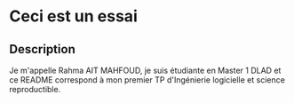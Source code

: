 # Ceci est un essai
## Description 
Je m'appelle Rahma AIT MAHFOUD, je suis étudiante en Master 1 DLAD et ce README correspond à mon premier TP d'Ingénierie logicielle et science reproductible.

